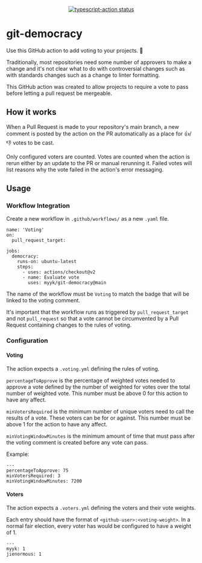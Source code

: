 <p align="center">
  <a href="https://github.com/actions/typescript-action/actions"><img alt="typescript-action status" src="https://github.com/actions/typescript-action/workflows/build-test/badge.svg"></a>
</p>

# git-democracy

Use this GitHub action to add voting to your projects. :rocket:

Traditionally, most repositories need some number of approvers to make a change
and it's not clear what to do with controversial changes such as with standards
changes such as a change to linter formatting.

This GitHub action was created to allow projects to require a vote to pass
before letting a pull request be mergeable.

## How it works

When a Pull Request is made to your repository's main branch, a new comment is
posted by the action on the PR automatically as a place for :thumbsup:/
:thumbsdown: votes to be cast.

Only configured voters are counted. Votes are counted when the action is rerun
either by an update to the PR or manual rerunning it. Failed votes will list
reasons why the vote failed in the action's error messaging.

## Usage

### Workflow Integration

Create a new workflow in `.github/workflows/` as a new `.yaml` file.

```
name: 'Voting'
on:
  pull_request_target:

jobs:
  democracy:
    runs-on: ubuntu-latest
    steps:
      - uses: actions/checkout@v2
      - name: Evaluate vote
        uses: myyk/git-democracy@main
```

The name of the workflow must be `Voting` to match the badge that will be
linked to the voting comment.

It's important that the workflow runs as triggered by `pull_request_target` and
not `pull_request` so that a vote cannot be circumvented by a Pull Request
containing changes to the rules of voting.

### Configuration

#### Voting

The action expects a `.voting.yml` defining the rules of voting.

`percentageToApprove` is the percentage of weighted votes needed to approve a
vote defined by the number of weighted for votes over the total number of
weighted vote. This number must be above 0 for this action to have any affect.

`minVotersRequired` is the minimum number of unique voters need to call the
results of a vote. These voters can be for or against. This number must be above
1 for the action to have any affect.

`minVotingWindowMinutes` is the minimum amount of time that must pass after the voting comment is created before any vote can pass.

Example:
```
---
percentageToApprove: 75
minVotersRequired: 3
minVotingWindowMinutes: 7200
```

#### Voters

The action expects a `.voters.yml` defining the voters and their vote weights.

Each entry should have the format of `<github-user>:<voting-weight>`. In a
normal fair election, every voter has would be configured to have a weight of 1.

```
---
myyk: 1
jienormous: 1
```
